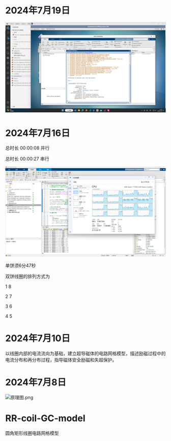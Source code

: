 
# 2024年7月19日

![1721370857994](image/README/1721370857994.png)

# 2024年7月16日

总时长 00:00:08 并行

总时长 00:00:27 串行

![1721098919709](image/README/1721098919709.png)

单饼须6分47秒

双饼线圈的排列方式为

1 8

2 7

3 6

4 5

# 2024年7月10日

以线圈内部的电流流向为基础，建立超导磁体的电路网格模型，描述励磁过程中的电流分布和再分布过程，指导磁体安全励磁和失超保护。

# 2024年7月8日

![原理图.png](https://s2.loli.net/2024/07/08/iVBdvjGuKzDsmpf.png)

# RR-coil-GC-model

圆角矩形线圈电路网格模型
